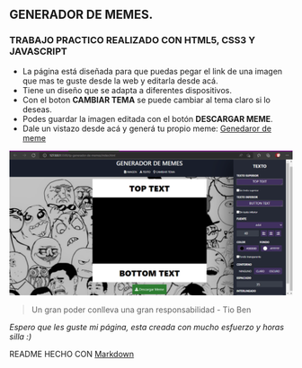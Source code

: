 ## GENERADOR DE MEMES.
### TRABAJO PRACTICO REALIZADO CON HTML5, CSS3 Y JAVASCRIPT

* La página está diseñada para que puedas pegar el link de una imagen que mas te guste desde la web y editarla desde acá.
* Tiene un diseño que se adapta a diferentes dispositivos.
* Con el boton **CAMBIAR TEMA** se puede cambiar al tema claro si lo deseas.
* Podes guardar la imagen editada con el botón **DESCARGAR MEME**.
* Dale un vistazo desde acá y generá tu propio meme: 
[Genedaror de meme](https://crismi22.github.io/tp_generador_de_memes/)


![captura](imagenes/captura_de_pagina.png)

> Un gran poder conlleva una gran responsabilidad - Tio Ben

_Espero que les guste mi página, esta creada con mucho esfuerzo y horas silla :)_

README HECHO CON [Markdown](https://www.markdownguide.org/cheat-sheet/)
